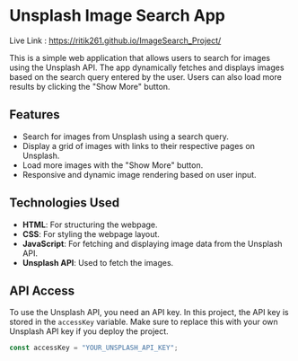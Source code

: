 # Unsplash Image Search App

Live Link : https://ritik261.github.io/ImageSearch_Project/

This is a simple web application that allows users to search for images using the Unsplash API. The app dynamically fetches and displays images based on the search query entered by the user. Users can also load more results by clicking the "Show More" button.

## Features

- Search for images from Unsplash using a search query.
- Display a grid of images with links to their respective pages on Unsplash.
- Load more images with the "Show More" button.
- Responsive and dynamic image rendering based on user input.

## Technologies Used

- **HTML**: For structuring the webpage.
- **CSS**: For styling the webpage layout.
- **JavaScript**: For fetching and displaying image data from the Unsplash API.
- **Unsplash API**: Used to fetch the images.

## API Access

To use the Unsplash API, you need an API key. In this project, the API key is stored in the `accessKey` variable. Make sure to replace this with your own Unsplash API key if you deploy the project.

```javascript
const accessKey = "YOUR_UNSPLASH_API_KEY";

